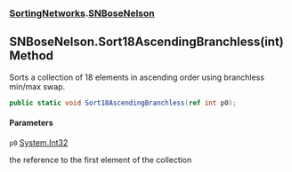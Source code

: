 ### [SortingNetworks](SortingNetworks.md 'SortingNetworks').[SNBoseNelson](SortingNetworks.SNBoseNelson.md 'SortingNetworks.SNBoseNelson')

## SNBoseNelson.Sort18AscendingBranchless(int) Method

Sorts a collection of 18 elements in ascending order using branchless min/max swap.

```csharp
public static void Sort18AscendingBranchless(ref int p0);
```
#### Parameters

<a name='SortingNetworks.SNBoseNelson.Sort18AscendingBranchless(int).p0'></a>

`p0` [System.Int32](https://docs.microsoft.com/en-us/dotnet/api/System.Int32 'System.Int32')

the reference to the first element of the collection